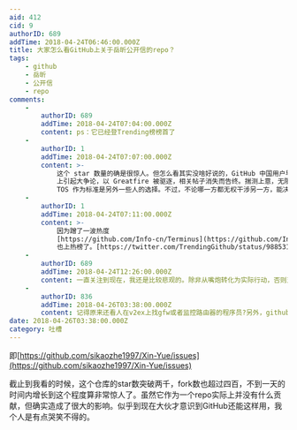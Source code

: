 ```yaml
---
aid: 412
cid: 9
authorID: 689
addTime: 2018-04-24T06:46:00.000Z
title: 大家怎么看GitHub上关于岳昕公开信的repo？
tags:
    - github
    - 岳昕
    - 公开信
    - repo
comments:
    -
        authorID: 689
        addTime: 2018-04-24T07:04:00.000Z
        content: ps：它已经登Trending榜榜首了
    -
        authorID: 1
        addTime: 2018-04-24T07:07:00.000Z
        content: >-
            这个 star 数量的确是很惊人。但怎么看其实没啥好说的，GitHub 中国用户早就走向了分裂，早年 GreatFire 就在 v2ex
            上引起大争论，以 Greatfire 被驱逐，相关帖子消失而告终。揣测上意，无限退让，是一些人的选择；坚决以 GitHub 自身的
            TOS 作为标准是另外一些人的选择。不过，不论哪一方都无权干涉另一方，能决定事情走向的是相关部门和 GitHub 的选择。
    -
        authorID: 1
        addTime: 2018-04-24T07:11:00.000Z
        content: >-
            因为蹭了一波热度
            [https://github.com/Info-cn/Terminus](https://github.com/Info-cn/Terminus)
            也上热榜了。[https://twitter.com/TrendingGithub/status/988531511694626816](https://twitter.com/TrendingGithub/status/988531511694626816)
    -
        authorID: 689
        addTime: 2018-04-24T12:26:00.000Z
        content: 一直关注到现在，我还是比较悲观的。除非从嘴炮转化为实际行动，否则对当局来说还是不痛不痒啊。
    -
        authorID: 836
        addTime: 2018-04-26T03:38:00.000Z
        content: 记得原来还看人在v2ex上找gfw或者监控路由器的程序员?另外，github要就因为这个被墙，可以拿去混沌大会说事了吧
date: 2018-04-26T03:38:00.000Z
category: 吐槽
---
```


即[https://github.com/sikaozhe1997/Xin-Yue/issues](https://github.com/sikaozhe1997/Xin-Yue/issues)

截止到我看的时候，这个仓库的star数突破两千，fork数也超过四百，不到一天的时间内增长到这个程度算非常惊人了。虽然它作为一个repo实际上并没有什么贡献，但确实造成了很大的影响。似乎到现在大伙才意识到GitHub还能这样用，我个人是有点哭笑不得的。
